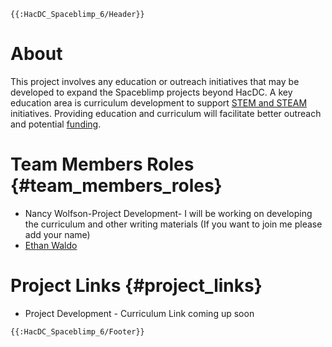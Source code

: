 ```{=mediawiki}
{{:HacDC_Spaceblimp_6/Header}}
```
# About

This project involves any education or outreach initiatives that may be
developed to expand the Spaceblimp projects beyond HacDC. A key
education area is curriculum development to support [STEM and
STEAM](https://en.wikipedia.org/wiki/Science,_technology,_engineering,_and_mathematics)
initiatives. Providing education and curriculum will facilitate better
outreach and potential
[funding](HacDC_Spaceblimp_6/Projects/Funding).

# Team Members Roles {#team_members_roles}

-   Nancy Wolfson-Project Development- I will be working on developing
    the curriculum and other writing materials (If you want to join me
    please add your name)
-   [Ethan Waldo](User:Ewaldo)

# Project Links {#project_links}

-   Project Development - Curriculum Link coming up soon

```{=mediawiki}
{{:HacDC_Spaceblimp_6/Footer}}
```
